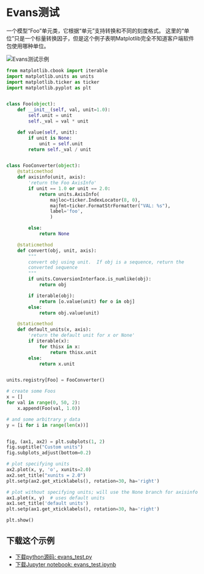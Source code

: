 # Evans测试

一个模型“Foo”单元类，它根据“单元”支持转换和不同的刻度格式。 这里的“单位”只是一个标量转换因子，但是这个例子表明Matplotlib完全不知道客户端软件包使用哪种单位。

![Evans测试示例](https://matplotlib.org/_images/sphx_glr_evans_test_001.png)

```python
from matplotlib.cbook import iterable
import matplotlib.units as units
import matplotlib.ticker as ticker
import matplotlib.pyplot as plt


class Foo(object):
    def __init__(self, val, unit=1.0):
        self.unit = unit
        self._val = val * unit

    def value(self, unit):
        if unit is None:
            unit = self.unit
        return self._val / unit


class FooConverter(object):
    @staticmethod
    def axisinfo(unit, axis):
        'return the Foo AxisInfo'
        if unit == 1.0 or unit == 2.0:
            return units.AxisInfo(
                majloc=ticker.IndexLocator(8, 0),
                majfmt=ticker.FormatStrFormatter("VAL: %s"),
                label='foo',
                )

        else:
            return None

    @staticmethod
    def convert(obj, unit, axis):
        """
        convert obj using unit.  If obj is a sequence, return the
        converted sequence
        """
        if units.ConversionInterface.is_numlike(obj):
            return obj

        if iterable(obj):
            return [o.value(unit) for o in obj]
        else:
            return obj.value(unit)

    @staticmethod
    def default_units(x, axis):
        'return the default unit for x or None'
        if iterable(x):
            for thisx in x:
                return thisx.unit
        else:
            return x.unit


units.registry[Foo] = FooConverter()

# create some Foos
x = []
for val in range(0, 50, 2):
    x.append(Foo(val, 1.0))

# and some arbitrary y data
y = [i for i in range(len(x))]


fig, (ax1, ax2) = plt.subplots(1, 2)
fig.suptitle("Custom units")
fig.subplots_adjust(bottom=0.2)

# plot specifying units
ax2.plot(x, y, 'o', xunits=2.0)
ax2.set_title("xunits = 2.0")
plt.setp(ax2.get_xticklabels(), rotation=30, ha='right')

# plot without specifying units; will use the None branch for axisinfo
ax1.plot(x, y)  # uses default units
ax1.set_title('default units')
plt.setp(ax1.get_xticklabels(), rotation=30, ha='right')

plt.show()
```

## 下载这个示例
            
- [下载python源码: evans_test.py](https://matplotlib.org/_downloads/evans_test.py)
- [下载Jupyter notebook: evans_test.ipynb](https://matplotlib.org/_downloads/evans_test.ipynb)